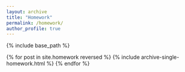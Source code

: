 ```yaml
---
layout: archive
title: "Homework"
permalink: /homework/
author_profile: true
---
```


{% include base_path %}

{% for post in site.homework reversed %}
  {% include archive-single-homework.html %}
{% endfor %}

